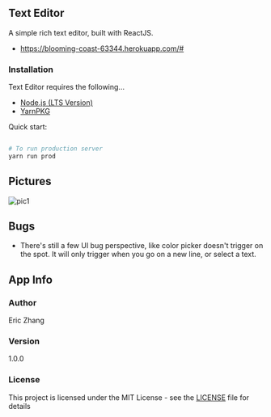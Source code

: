## Text Editor

A simple rich text editor, built with ReactJS.

- https://blooming-coast-63344.herokuapp.com/#

### Installation

Text Editor requires the following...

- [Node.js (LTS Version)](http://nodejs.org/)
- [YarnPKG](https://yarnpkg.com/lang/en/docs/install/#windows-stable)

Quick start:

```bash

# To run production server
yarn run prod

```

## Pictures

![pic1](https://i.imgur.com/CNNlLWM.png)

## Bugs

- There's still a few UI bug perspective, like color picker doesn't trigger on the spot. It will only trigger when you go on a new line, or select a text.

## App Info

### Author

Eric Zhang

### Version

1.0.0

### License

This project is licensed under the MIT License - see the [LICENSE](LICENSE) file for details
